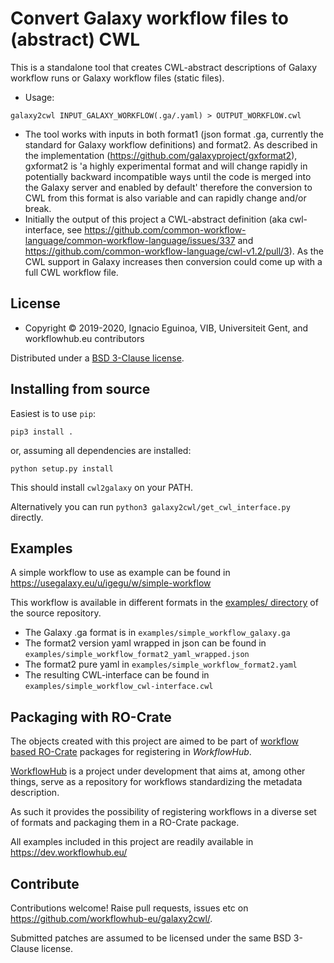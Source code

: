 # Convert Galaxy workflow files to (abstract) CWL

This is a standalone tool that creates CWL-abstract descriptions of Galaxy workflow runs or Galaxy workflow files (static files). 

 - Usage:
 ```
 galaxy2cwl INPUT_GALAXY_WORKFLOW(.ga/.yaml) > OUTPUT_WORKFLOW.cwl
 ```
 - The tool works with inputs in both format1 (json format .ga, currently the standard for Galaxy workflow definitions) and format2. As described in the implementation (https://github.com/galaxyproject/gxformat2), gxformat2 is 'a highly experimental format and will change rapidly in potentially backward incompatible ways until the code is merged into the Galaxy server and enabled by default' therefore the conversion to CWL from this format is also variable and can rapidly change and/or break.
 - Initially the output of this project a CWL-abstract definition (aka cwl-interface, see https://github.com/common-workflow-language/common-workflow-language/issues/337 and https://github.com/common-workflow-language/cwl-v1.2/pull/3). As the CWL support in Galaxy increases then conversion could come up with a full CWL workflow file.

## License

* Copyright © 2019-2020, Ignacio Eguinoa, VIB, Universiteit Gent, and workflowhub.eu contributors

Distributed under a [BSD 3-Clause license](https://github.com/workflowhub-eu/cwl-from-galaxy/blob/master/LICENSE).

## Installing from source

Easiest is to use `pip`:

    pip3 install .

or, assuming all dependencies are installed:

    python setup.py install

This should install `cwl2galaxy` on your PATH. 

Alternatively you can run `python3 galaxy2cwl/get_cwl_interface.py` directly.

<!--  

### Release procedure

vim setup.py ## update: version = "0.1.2",
git commit -m "Release 0.1.2" setup.py
git tag 0.1.2
rm dist/*
python3 setup.py clean
python3 setup.py bdist_wheel
twine upload --repository testpypi dist/*   ## for testing
twine upload dist/*   ## if above is OK

vim setup.py ## prepare for next:  version = "0.1.3-SNAPSHOT",
git commit -m "Prepare for 0.1.3" setup.py
git push --tags


See also https://packaging.python.org/tutorials/packaging-projects/
in ~/.pypirc have tokens for both pypi and testpypi:

(base) stain@biggie:~/src/cwl-from-galaxy$ cat ~/.pypirc 
[pypi]
  username = __token__
  password = pypi-abcdREPLACEME

[distutils]
index-servers=
    pypi
    testpypi

[testpypi]
repository: https://test.pypi.org/legacy/
username: __token__
password: pypi-abcdREPLACEME
-->

## Examples
A simple workflow to use as example can be found in <https://usegalaxy.eu/u/igegu/w/simple-workflow>

This workflow is available in different formats in the [examples/ directory](https://github.com/workflowhub-eu/galaxy2cwl/tree/master/examples) of the source repository.

* The Galaxy .ga format is in `examples/simple_workflow_galaxy.ga`
* The format2 version yaml wrapped in json can be found in `examples/simple_workflow_format2_yaml_wrapped.json`
* The format2 pure yaml in `examples/simple_workflow_format2.yaml`
* The resulting CWL-interface can be found in `examples/simple_workflow_cwl-interface.cwl`

## Packaging with RO-Crate

The objects created with this project are aimed to be part of [workflow based RO-Crate](https://github.com/workflowhub-eu/about/wiki/Workflow-RO-Crate) packages for registering in _WorkflowHub_.

[WorkflowHub](https://about.workflowhub.eu/) is a project under development that aims at, among other things, serve as a repository for workflows standardizing the metadata description. 

As such it provides the possibility of registering workflows in a diverse set of formats and packaging them in a RO-Crate package. 

All examples included in this project are readily available in <https://dev.workflowhub.eu/>

## Contribute

Contributions welcome! Raise pull requests, issues etc on <https://github.com/workflowhub-eu/galaxy2cwl/>.

Submitted patches are assumed to be licensed under the same BSD 3-Clause license.
